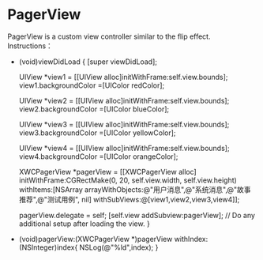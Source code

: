 # PagerView
PagerView is  a custom view controller similar to the flip effect.
Instructions：
- (void)viewDidLoad {
    [super viewDidLoad];
    
    UIView *view1 = [[UIView alloc]initWithFrame:self.view.bounds];
    view1.backgroundColor =[UIColor redColor];
    
    UIView *view2 = [[UIView alloc]initWithFrame:self.view.bounds];
    view2.backgroundColor =[UIColor blueColor];
    
    UIView *view3 = [[UIView alloc]initWithFrame:self.view.bounds];
    view3.backgroundColor =[UIColor yellowColor];
    
    UIView *view4 = [[UIView alloc]initWithFrame:self.view.bounds];
    view4.backgroundColor =[UIColor orangeColor];
    
    XWCPagerView *pagerView = [[XWCPagerView alloc] initWithFrame:CGRectMake(0, 20, self.view.width, self.view.height) withItems:[NSArray arrayWithObjects:@"用户消息",@"系统消息",@"故事推荐",@"测试用例", nil] withSubViews:@[view1,view2,view3,view4]];
    
    pagerView.delegate = self;
    [self.view addSubview:pagerView];
    // Do any additional setup after loading the view.
}

- (void)pagerView:(XWCPagerView *)pagerView withIndex:(NSInteger)index{
    NSLog(@"%ld",index);
}

